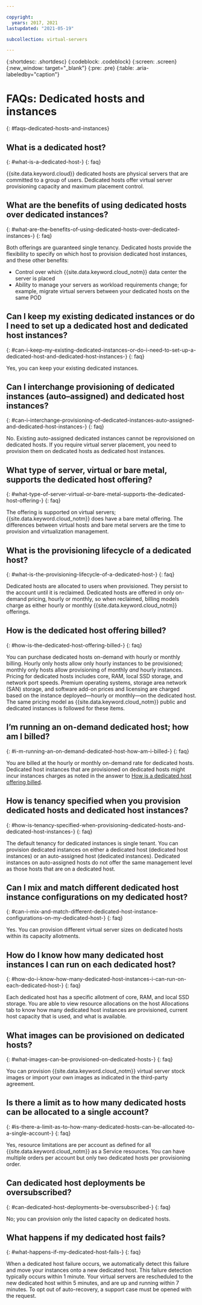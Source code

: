 ```yaml
---

copyright:
  years: 2017, 2021
lastupdated: "2021-05-19"

subcollection: virtual-servers

---
```


{:shortdesc: .shortdesc}
{:codeblock: .codeblock}
{:screen: .screen}
{:new_window: target="_blank"}
{:pre: .pre}
{:table: .aria-labeledby="caption"}


# FAQs: Dedicated hosts and instances
{: #faqs-dedicated-hosts-and-instances}

## What is a dedicated host?
{: #what-is-a-dedicated-host-}
{: faq}

{{site.data.keyword.cloud}} dedicated hosts are physical servers that are committed to a group of users. Dedicated hosts offer virtual server provisioning capacity and maximum placement control.

## What are the benefits of using dedicated hosts over dedicated instances?
{: #what-are-the-benefits-of-using-dedicated-hosts-over-dedicated-instances-}
{: faq}

Both offerings are guaranteed single tenancy. Dedicated hosts provide the flexibility to specify on which host to provision dedicated host instances, and these other benefits:
   * Control over which {{site.data.keyword.cloud_notm}} data center the server is placed
   * Ability to manage your servers as workload requirements change; for example, migrate virtual servers between your dedicated hosts on the same POD

## Can I keep my existing dedicated instances or do I need to set up a dedicated host and dedicated host instances?
{: #can-i-keep-my-existing-dedicated-instances-or-do-i-need-to-set-up-a-dedicated-host-and-dedicated-host-instances-}
{: faq}

Yes, you can keep your existing dedicated instances.

## Can I interchange provisioning of dedicated instances (auto–assigned) and dedicated host instances?
{: #can-i-interchange-provisioning-of-dedicated-instances-auto-assigned-and-dedicated-host-instances-}
{: faq}

No. Existing auto-assigned dedicated instances cannot be reprovisioned on dedicated hosts. If you require virtual server placement, you need to provision them on dedicated hosts as dedicated host instances.

## What type of server, virtual or bare metal, supports the dedicated host offering?
{: #what-type-of-server-virtual-or-bare-metal-supports-the-dedicated-host-offering-}
{: faq}

The offering is supported on virtual servers; {{site.data.keyword.cloud_notm}} does have a bare metal offering. The differences between virtual hosts and bare metal servers are the time to provision and virtualization management.

## What is the provisioning lifecycle of a dedicated host?
{: #what-is-the-provisioning-lifecycle-of-a-dedicated-host-}
{: faq}

Dedicated hosts are allocated to users when provisioned. They persist to the account until it is reclaimed. Dedicated hosts are offered in only on-demand pricing, hourly or monthly, so when reclaimed, billing models charge as either hourly or monthly {{site.data.keyword.cloud_notm}} offerings.

## How is the dedicated host offering billed?
{: #how-is-the-dedicated-host-offering-billed-}
{: faq}

You can purchase dedicated hosts on-demand with hourly or monthly billing. Hourly only hosts allow only hourly instances to be provisioned; monthly only hosts allow provisioning of monthly *and* hourly instances. Pricing for dedicated hosts includes core, RAM, local SSD storage, and network port speeds. Premium operating systems, storage area network (SAN) storage, and software add-on prices and licensing are charged based on the instance deployed—hourly or monthly—on the dedicated host. The same pricing model as {{site.data.keyword.cloud_notm}} public and dedicated instances is followed for these items.

## I’m running an on-demand dedicated host; how am I billed?
{: #i-m-running-an-on-demand-dedicated-host-how-am-i-billed-}
{: faq}

You are billed at the hourly or monthly on-demand rate for dedicated hosts. Dedicated host instances that are provisioned on dedicated hosts might incur instances charges as noted in the answer to [How is a dedicated host offering billed](#how-is-the-dedicated-host-offering-billed-).

## How is tenancy specified when you provision dedicated hosts and dedicated host instances?
{: #how-is-tenancy-specified-when-provisioning-dedicated-hosts-and-dedicated-host-instances-}
{: faq}

The default tenancy for dedicated instances is single tenant. You can provision dedicated instances on either a dedicated host (dedicated host instances) or an auto-assigned host (dedicated instances). Dedicated instances on auto-assigned hosts do not offer the same management level as those hosts that are on a dedicated host.

## Can I mix and match different dedicated host instance configurations on my dedicated host?
{: #can-i-mix-and-match-different-dedicated-host-instance-configurations-on-my-dedicated-host-}
{: faq}

Yes. You can provision different virtual server sizes on dedicated hosts within its capacity allotments.

## How do I know how many dedicated host instances I can run on each dedicated host?
{: #how-do-i-know-how-many-dedicated-host-instances-i-can-run-on-each-dedicated-host-}
{: faq}

Each dedicated host has a specific allotment of core, RAM, and local SSD storage. You are able to view resource allocations on the host Allocations tab to know how many dedicated host instances are provisioned, current host capacity that is used, and what is available.

## What images can be provisioned on dedicated hosts?
{: #what-images-can-be-provisioned-on-dedicated-hosts-}
{: faq}

You can provision {{site.data.keyword.cloud_notm}} virtual server stock images or import your own images as indicated in the third-party agreement.

## Is there a limit as to how many dedicated hosts can be allocated to a single account?
{: #is-there-a-limit-as-to-how-many-dedicated-hosts-can-be-allocated-to-a-single-account-}
{: faq}

Yes, resource limitations are per account as defined for all {{site.data.keyword.cloud_notm}} as a Service resources. You can have multiple orders per account but only two dedicated hosts per provisioning order.

## Can dedicated host deployments be oversubscribed?
{: #can-dedicated-host-deployments-be-oversubscribed-}
{: faq}

No; you can provision only the listed capacity on dedicated hosts.

## What happens if my dedicated host fails?
{: #what-happens-if-my-dedicated-host-fails-}
{: faq}

When a dedicated host failure occurs, we automatically detect this failure and move your instances onto a new dedicated host. This failure detection typically occurs within 1 minute. Your virtual servers are rescheduled to the new dedicated host within 5 minutes, and are up and running within 7 minutes. To opt out of auto-recovery, a support case must be opened with the request.
